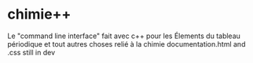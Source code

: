 # chimie++
Le "command line interface" fait avec c++ pour les Élements du tableau périodique et tout autres choses relié à la chimie
documentation.html and .css still in dev
